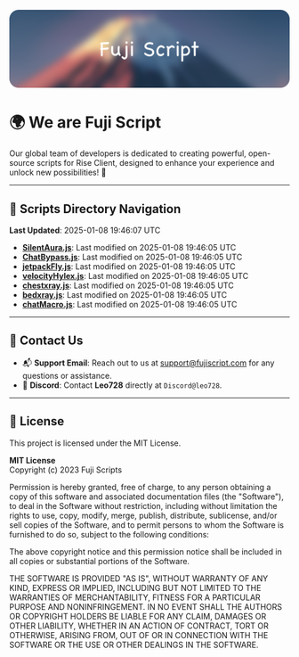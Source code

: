 ![Banner](.github/b.webp)

# 🌍 **We are Fuji Script**

Our global team of developers is dedicated to creating powerful, open-source scripts for Rise Client, designed to enhance your experience and unlock new possibilities! 🌟

---
<!-- SCRIPTS_NAVIGATION_START -->
## 📂 **Scripts Directory Navigation**

**Last Updated**: 2025-01-08 19:46:07 UTC

- **[SilentAura.js](scripts/SilentAura.js)**: Last modified on 2025-01-08 19:46:05 UTC
- **[ChatBypass.js](scripts/ChatBypass.js)**: Last modified on 2025-01-08 19:46:05 UTC
- **[jetpackFly.js](scripts/jetpackFly.js)**: Last modified on 2025-01-08 19:46:05 UTC
- **[velocityHylex.js](scripts/velocityHylex.js)**: Last modified on 2025-01-08 19:46:05 UTC
- **[chestxray.js](scripts/chestxray.js)**: Last modified on 2025-01-08 19:46:05 UTC
- **[bedxray.js](scripts/bedxray.js)**: Last modified on 2025-01-08 19:46:05 UTC
- **[chatMacro.js](scripts/chatMacro.js)**: Last modified on 2025-01-08 19:46:05 UTC

<!-- SCRIPTS_NAVIGATION_END -->

---

## 💬 **Contact Us**  
- 📬 **Support Email**: Reach out to us at [support@fujiscript.com](mailto:support@fujiscript.com) for any questions or assistance.  
- 💬 **Discord**: Contact **Leo728** directly at `Discord@leo728`.

---

## 📜 **License**

This project is licensed under the MIT License.  

**MIT License**  
Copyright (c) 2023 Fuji Scripts  

Permission is hereby granted, free of charge, to any person obtaining a copy of this software and associated documentation files (the "Software"), to deal in the Software without restriction, including without limitation the rights to use, copy, modify, merge, publish, distribute, sublicense, and/or sell copies of the Software, and to permit persons to whom the Software is furnished to do so, subject to the following conditions:  

The above copyright notice and this permission notice shall be included in all copies or substantial portions of the Software.  

THE SOFTWARE IS PROVIDED "AS IS", WITHOUT WARRANTY OF ANY KIND, EXPRESS OR IMPLIED, INCLUDING BUT NOT LIMITED TO THE WARRANTIES OF MERCHANTABILITY, FITNESS FOR A PARTICULAR PURPOSE AND NONINFRINGEMENT. IN NO EVENT SHALL THE AUTHORS OR COPYRIGHT HOLDERS BE LIABLE FOR ANY CLAIM, DAMAGES OR OTHER LIABILITY, WHETHER IN AN ACTION OF CONTRACT, TORT OR OTHERWISE, ARISING FROM, OUT OF OR IN CONNECTION WITH THE SOFTWARE OR THE USE OR OTHER DEALINGS IN THE SOFTWARE.  
